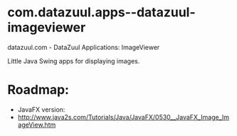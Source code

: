 # com.datazuul.apps--datazuul-imageviewer
datazuul.com - DataZuul Applications: ImageViewer

Little Java Swing apps for displaying images.

Roadmap:
========
- JavaFX version:
 - http://www.java2s.com/Tutorials/Java/JavaFX/0530__JavaFX_Image_ImageView.htm

